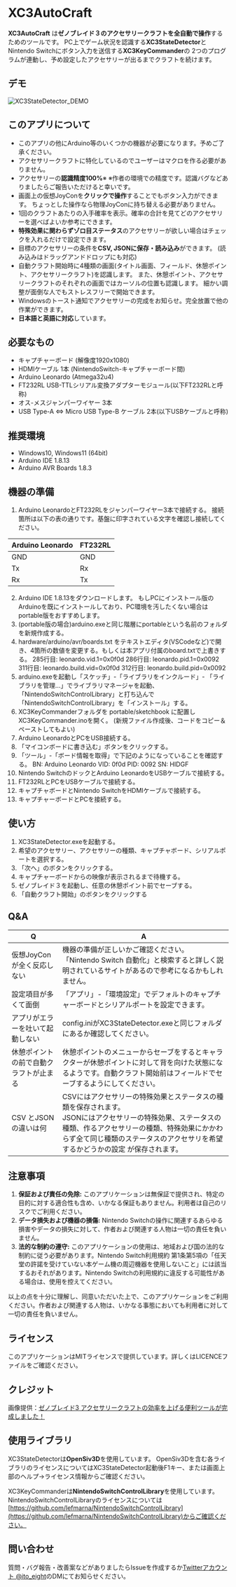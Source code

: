 XC3AutoCraft
====

**XC3AutoCraft** は**ゼノブレイド３のアクセサリークラフトを全自動で操作**するためのツールです。
PC上でゲーム状況を認識する**XC3StateDetector**と
Nintendo Switchにボタン入力を送信する**XC3KeyCommander**の
2つのプログラムが連動し、予め設定したアクセサリーが出るまでクラフトを続けます。

## デモ
![XC3StateDetector_DEMO](https://github.com/eightgamedev/XC3AutoCraft/assets/47023171/b880efe5-ce19-4a58-859e-3694353766d1)

## このアプリについて
- このアプリの他にArduino等のいくつかの機器が必要になります。予めご了承ください。
- アクセサリークラフトに特化しているのでユーザーはマクロを作る必要がありません。
- アクセサリーの**認識精度100%**※
※作者の環境での精度です。認識バグなどありましたらご報告いただけると幸いです。
- 画面上の仮想JoyConを**クリックで操作**することでもボタン入力ができます。 
ちょっとした操作なら物理JoyConに持ち替える必要がありません。
- 1回のクラフトあたりの入手確率を表示。確率の合計を見てどのアクセサリーを選べばよいか参考にできます。
- **特殊効果に関わらずゾロ目ステータス**のアクセサリーが欲しい場合はチェックを入れるだけで設定できます。
- 目標のアクセサリーの条件を**CSV, JSONに保存・読み込み**ができます。
(読み込みはドラッグアンドドロップにも対応)
- 自動クラフト開始時に4種類の画面(タイトル画面、フィールド、休憩ポイント、アクセサリークラフト)を認識します。
また、休憩ポイント、アクセサリークラフトのそれぞれの画面ではカーソルの位置も認識します。
細かい調整が面倒な人でもストレスフリーで開始できます。
- Windowsのトースト通知でアクセサリーの完成をお知らせ。完全放置で他の作業ができます。
- **日本語と英語に対応**しています。

## 必要なもの
- キャプチャーボード (解像度1920x1080)
- HDMIケーブル 1本 (NintendoSwitch-キャプチャーボード間)
- Arduino Leonardo (Atmega32u4)
- FT232RL USB-TTLシリアル変換アダプターモジュール(以下FT232RLと呼称)
- オス-メスジャンパーワイヤー 3本
- USB Type-A ⇔ Micro USB Type-B ケーブル 2本(以下USBケーブルと呼称)

## 推奨環境
- Windows10, Windows11 (64bit)
- Arduino IDE 1.8.13
- Arduino AVR Boards 1.8.3

## 機器の準備
1. Arduino LeonardoとFT232RLをジャンパーワイヤー3本で接続する。
接続箇所は以下の表の通りです。基盤に印字されている文字を確認し接続してください。

| Arduino Leonardo | FT232RL |
| ---- | ---- |
| GND| GND |
| Tx | Rx |
| Rx | Tx |
2. Arduino IDE 1.8.13をダウンロードします。
もしPCにインストール版のArduinoを既にインストールしており、PC環境を汚したくない場合はportable版をおすすめします。
3. (portable版の場合)arduino.exeと同じ階層にportableという名前のフォルダを新規作成する。
4. hardware/arduino/avr/boards.txt をテキストエディタ(VSCodeなど)で開き、4箇所の数値を変更する。もしくは本アプリ付属のboard.txtで上書きする。
285行目: leonardo.vid.1=0x0f0d
286行目: leonardo.pid.1=0x0092
311行目: leonardo.build.vid=0x0f0d
312行目: leonardo.build.pid=0x0092
5.  arduino.exeを起動し「スケッチ」-「ライブラリをインクルード」- 「ライブラリを管理...」でライブラリマネージャを起動、「NintendoSwitchControlLibrary」と打ち込んで「NintendoSwitchControlLibrary」を「インストール」する。
6. XC3KeyCommanderフォルダを portable/sketchbook に配置しXC3KeyCommander.inoを開く。
(新規ファイル作成後、コードをコピー＆ペーストしてもよい)
7. Arduino LeonardoとPCをUSB接続する。
7. 「マイコンボードに書き込む」ボタンをクリックする。
8. 「ツール」-「ボード情報を取得」で下記のようになっていることを確認する。
BN: Arduino Leonardo
VID: 0f0d
PID: 0092
SN: HIDGF
9. Nintendo SwitchのドックとArduino LeonardoをUSBケーブルで接続する。
10. FT232RLとPCをUSBケーブルで接続する。
11. キャプチャボードとNintendo SwitchをHDMIケーブルで接続する。
12. キャプチャーボードとPCを接続する。

## 使い方
1. XC3StateDetector.exeを起動する。
2. 希望のアクセサリー、アクセサリーの種類、キャプチャボード、シリアルポートを選択する。 
3. 「次へ」のボタンをクリックする。
4. キャプチャーボードからの映像が表示されるまで待機する。
5. ゼノブレイド３を起動し、任意の休憩ポイント前でセーブする。
6. 「自動クラフト開始」のボタンをクリックする

## Q&A
| Q | A |
| ---- | ---- |
| 仮想JoyConが全く反応しない | 機器の準備が正しいかご確認ください。<br>「Nintendo Switch 自動化」と検索すると詳しく説明されているサイトがあるので参考になるかもしれません。 |
| 設定項目が多くて面倒 | 「アプリ」-「環境設定」でデフォルトのキャプチャーボードとシリアルポートを設定できます。
| アプリがエラーを吐いて起動しない | config.iniがXC3StateDetector.exeと同じフォルダにあるか確認してください。 |
| 休憩ポイントの前で自動クラフトが止まる | 休憩ポイントのメニューからセーブをするとキャラクターが休憩ポイントに対して背を向けた状態になるようです。自動クラフト開始前はフィールドでセーブするようにしてください。 |
| CSV とJSON の違いは何 | CSVにはアクセサリーの特殊効果とステータスの種類を保存されます。<br> JSONにはアクセサリーの特殊効果、ステータスの種類、作るアクセサリーの種類、特殊効果にかかわらず全て同じ種類のステータスのアクセサリを希望するかどうかの設定 が保存されます。|


## 注意事項
1. **保証および責任の免除:** このアプリケーションは無保証で提供され、特定の目的に対する適合性も含め、いかなる保証もありません。利用者は自己のリスクでご利用ください。
2. **データ損失および機器の損傷:** Nintendo Switchの操作に関連するあらゆる損害やデータの損失に対して、作者および関連する人物は一切の責任を負いません。
3. **法的な制約の遵守:** このアプリケーションの使用は、地域および国の法的な制約に従う必要があります。Nintendo Switch利用規約 第1条第5項の「任天堂の許諾を受けていない本ゲーム機の周辺機器を使用しないこと」には該当するおそれがあります。Nintendo Switchの利用規約に違反する可能性がある場合は、使用を控えてください。

以上の点を十分に理解し、同意いただいた上で、このアプリケーションをご利用ください。作者および関連する人物は、いかなる事態においても利用者に対して一切の責任を負いません。

## ライセンス
このアプリケーションはMITライセンスで提供しています。詳しくはLICENCEファイルをご確認ください。

## クレジット
画像提供：[ゼノブレイド3 アクセサリークラフトの効率を上げる便利ツールが完成しました！](https://hyperts.net/xenoblade3-craft-tool/)

## 使用ライブラリ
XC3StateDetectorは**OpenSiv3D**を使用しています。
OpenSiv3Dを含む各ライブラリのライセンスについてはXC3StateDetector起動後F1キー、または画面上部のヘルプ->ライセンス情報からご確認ください。

XC3KeyCommanderは**NintendoSwitchControlLibrary**を使用しています。
NintendoSwitchControlLibraryのライセンスについては[https://github.com/lefmarna/NintendoSwitchControlLibrary](https://github.com/lefmarna/NintendoSwitchControlLibrary)からご確認ください。

## 問い合わせ
質問・バグ報告・改善案などがありましたらIssueを作成するか[Twitterアカウント @ito_eight](https://twitter.com/ito_eight)のDMにてお知らせください。